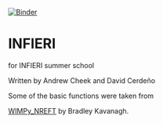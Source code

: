 [![Binder](https://mybinder.org/badge_logo.svg)](https://mybinder.org/v2/gh/cheekyparticle/INFIERI/HEAD?filepath=INFIERI_SCHOOL.ipynb)

# INFIERI
for INFIERI summer school

Written by Andrew Cheek and David Cerdeño

Some of the basic functions were taken from 

[WIMPy_NREFT](https://github.com/bradkav/WIMpy_NREFT) by Bradley Kavanagh.

